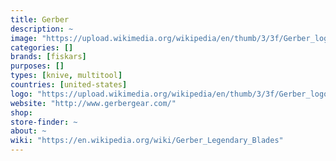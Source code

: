 ```yaml
---
title: Gerber
description: ~
image: "https://upload.wikimedia.org/wikipedia/en/thumb/3/3f/Gerber_logo.png/220px-Gerber_logo.png"
categories: []
brands: [fiskars]
purposes: []
types: [knive, multitool]
countries: [united-states]
logo: "https://upload.wikimedia.org/wikipedia/en/thumb/3/3f/Gerber_logo.png/220px-Gerber_logo.png"
website: "http://www.gerbergear.com/"
shop:
store-finder: ~
about: ~
wiki: "https://en.wikipedia.org/wiki/Gerber_Legendary_Blades"
---
```


